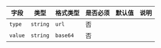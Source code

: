 | 字段 | 类型 | 格式类型 | 是否必须 | 默认值 | 说明 |
|---|---|---|---|---|---|
| `type` | `string` | `url` | 否 |  |
| `value` | `string` | `base64` | 否 |  |
